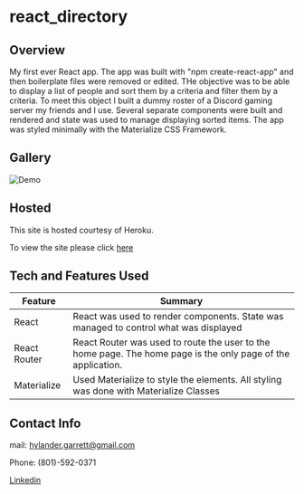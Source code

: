 # react_directory

## Overview

My first ever React app. The app was built with "npm create-react-app" and then boilerplate files were removed or edited. THe objective was to be able to display a list of people and sort them by a criteria and filter them by a criteria. To meet this object I built a dummy roster of a Discord gaming server my friends and I use. Several separate components were built and rendered and state was used to manage displaying sorted items. The app was styled minimally with the Materialize CSS Framework.


## Gallery

![Demo](images/react_roster_demo.gif)


## Hosted
This site is hosted courtesy of Heroku.

To view the site please click [here](https://discord-roster.herokuapp.com/)


## Tech and Features Used

| Feature       | Summary                                                                                                  | 
| ------------- | -------------------------------------------------------------------------------------------------------- |
| React         | React was used to render components.  State was managed to control what was displayed                    |
| React Router  | React Router was used to route the user to the home page. The home page is the only page of the application.  |
| Materialize   | Used Materialize to style the elements. All styling was done with Materialize Classes            |


## Contact Info

mail: hylander.garrett@gmail.com

Phone: (801)-592-0371

[Linkedin](https://www.linkedin.com/in/garrett-h-859007a0/)